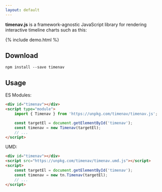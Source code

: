```yaml
---
layout: default
---
```


**timenav.js** is a framework-agnostic JavaScript library for rendering interactive timeline charts such as this:

{% include demo.html %}


## Download

````
npm install --save timenav
````


## Usage

ES Modules:

```html
<div id="timenav"></div>
<script type="module">
    import { Timenav } from 'https://unpkg.com/timenav/timenav.js';

    const targetEl = document.getElementById('timenav');
    const timenav = new Timenav(targetEl);
    // ...
</script>
```


UMD:

```html
<div id="timenav"></div>
<script src="https://unpkg.com/timenav/timenav.umd.js"></script>
<script>
    const targetEl = document.getElementById('timenav');
    const timenav = new tn.Timenav(targetEl);
    // ...
</script>
```
